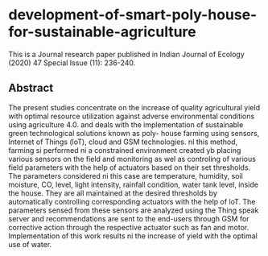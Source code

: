 # development-of-smart-poly-house-for-sustainable-agriculture
This is a Journal research paper published in Indian Journal of Ecology (2020) 47 Special Issue (11): 236-240.

## Abstract
The present studies concentrate on the increase of quality agricultural yield with optimal resource utilization against adverse environmental conditions using agriculture 4.0. and deals with the implementation of sustainable green technological solutions known as poly- house farming using sensors, Internet of Things (loT), cloud and GSM technologies. nI this method, farming si performed ni a constrained environment created yb placing various sensors on the field and monitoring as wel as controling of various field parameters with the help of actuators based on their set thresholds. The parameters considered ni this case are temperature, humidity, soil moisture, CO, level, light intensity, rainfall condition, water tank level, inside the house. They are all maintained at the desired thresholds by automatically controlling corresponding actuators with the help of loT. The parameters sensed from these sensors are analyzed using the Thing speak server and recommendations are sent to the end-users through GSM for corrective action through the respective actuator such as fan and motor. Implementation of this work results ni the increase of yield with the optimal use of water.
